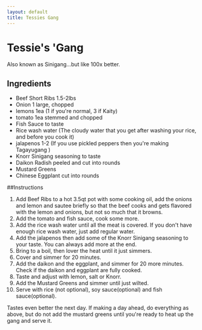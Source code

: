 ```yaml
---
layout: default
title: Tessies Gang
---
```



Tessie's 'Gang
======================
Also known as Sinigang…but like 100x better.

## Ingredients


* Beef Short Ribs 1.5-2lbs
* Onion 1 large, chopped
* lemons 1ea (1 if you're normal, 3 if Kaity)
* tomato 1ea stemmed and chopped
* Fish Sauce to taste
* Rice wash water (The cloudy water that you get after washing your rice, and before you cook it)
* jalapenos 1-2 (If you use pickled peppers then you're making Tagayugang )
* Knorr Sinigang seasoning to taste
* Daikon Radish peeled and cut into rounds
* Mustard Greens
* Chinese Eggplant cut into rounds


##Instructions

1. Add Beef Ribs to a hot 3.5qt pot with some cooking oil, add the onions and lemon and sautee briefly so that the beef cooks and gets flavored with the lemon and onions, but not so much that it browns.
2. Add the tomato and fish sauce, cook some more.
3. Add the rice wash water until all the meat is covered. If you don't have enough rice wash water, just add regular water.
4. Add the jalapenos then add some of the Knorr Sinigang seasoning to your taste.  You can always add more at the end.
5. Bring to a boil, then lover the heat until it just simmers.
6. Cover and simmer for 20 minutes.
7. Add the daikon and the eggplant, and simmer for 20 more minutes. Check if the daikon and eggplant are fully cooked.
8. Taste and adjust with lemon, salt or Knorr.
9. Add the Mustard Greens and simmer until just wilted.
10. Serve with rice (not optional), soy sauce(optional) and fish sauce(optional).

Tastes even better the next day.  If making a day ahead, do everything as above, but do not add the mustard greens until you're ready to heat up the gang and serve it.
